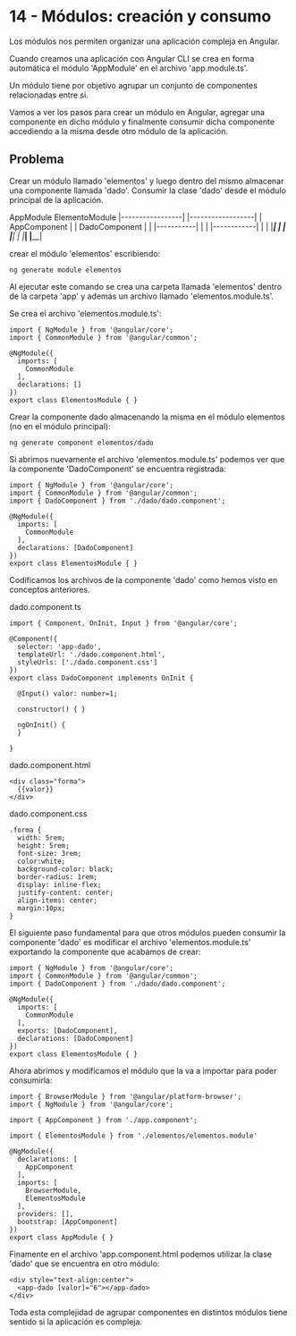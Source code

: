 # 14 - Módulos: creación y consumo

Los módulos nos permiten organizar una aplicación compleja en Angular.

Cuando creamos una aplicación con Angular CLI se crea en forma automática el módulo 'AppModule' en el archivo 'app.module.ts'.

Un módulo tiene por objetivo agrupar un conjunto de componentes relacionadas entre si.

Vamos a ver los pasos para crear un módulo en Angular, agregar una componente en dicho módulo y finalmente consumir dicha componente accediendo a la misma desde otro módulo de la aplicación.

## Problema
Crear un módulo llamado 'elementos' y luego dentro del mismo almacenar una componente llamada 'dado'. Consumir la clase 'dado' desde el módulo principal de la aplicación.

AppModule               ElementoModule
|-----------------|     |------------------| 
|   AppComponent  |     |   DadoComponent  |
|   |-----------| |     |   |------------| |
|   |___________| |     |   |____________| |
|_________________|     |__________________|

crear el módulo 'elementos' escribiendo:

```ng generate module elementos```

Al ejecutar este comando se crea una carpeta llamada 'elementos' dentro de la carpeta 'app' y además un archivo llamado 'elementos.module.ts'.

Se crea el archivo 'elementos.module.ts':

```
import { NgModule } from '@angular/core';
import { CommonModule } from '@angular/common';

@NgModule({
  imports: [
    CommonModule
  ],
  declarations: []
})
export class ElementosModule { }
```

Crear la componente dado almacenando la misma en el módulo elementos (no en el módulo principal):

```ng generate component elementos/dado```

Si abrimos nuevamente el archivo 'elementos.module.ts' podemos ver que la componente 'DadoComponent' se encuentra registrada:

```
import { NgModule } from '@angular/core';
import { CommonModule } from '@angular/common';
import { DadoComponent } from './dado/dado.component';

@NgModule({
  imports: [
    CommonModule
  ],
  declarations: [DadoComponent]
})
export class ElementosModule { }
```
Codificamos los archivos de la componente 'dado' como hemos visto en conceptos anteriores.

dado.component.ts

```
import { Component, OnInit, Input } from '@angular/core';

@Component({
  selector: 'app-dado',
  templateUrl: './dado.component.html',
  styleUrls: ['./dado.component.css']
})
export class DadoComponent implements OnInit {

  @Input() valor: number=1;

  constructor() { }

  ngOnInit() {
  }

}
```

dado.component.html

```
<div class="forma">
  {{valor}}
</div>
```

dado.component.css

```
.forma {
  width: 5rem;  
  height: 5rem;
  font-size: 3rem;
  color:white;
  background-color: black;
  border-radius: 1rem;
  display: inline-flex;
  justify-content: center;
  align-items: center;
  margin:10px;
}
```

El siguiente paso fundamental para que otros módulos pueden consumir la componente 'dado' es modificar el archivo 'elementos.module.ts' exportando la componente que acabamos de crear:

```
import { NgModule } from '@angular/core';
import { CommonModule } from '@angular/common';
import { DadoComponent } from './dado/dado.component';

@NgModule({
  imports: [
    CommonModule
  ],
  exports: [DadoComponent],
  declarations: [DadoComponent]
})
export class ElementosModule { }
```

Ahora abrimos y modificamos el módulo que la va a importar para poder consumirla:

```
import { BrowserModule } from '@angular/platform-browser';
import { NgModule } from '@angular/core';

import { AppComponent } from './app.component';

import { ElementosModule } from './elementos/elementos.module'

@NgModule({
  declarations: [
    AppComponent
  ],
  imports: [
    BrowserModule,
    ElementosModule    
  ],
  providers: [],
  bootstrap: [AppComponent]
})
export class AppModule { }
```

Finamente en el archivo 'app.component.html podemos utilizar la clase 'dado' que se encuentra en otro módulo:

```
<div style="text-align:center">
  <app-dado [valor]="6"></app-dado>
</div>
```

Toda esta complejidad de agrupar componentes en distintos módulos tiene sentido si la aplicación es compleja.


